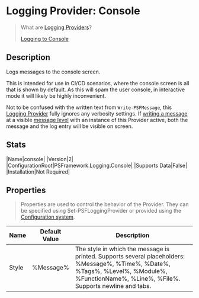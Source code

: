 ﻿# Logging Provider: Console

> What are [Logging Providers](../basics/logging-providers.md)?
>
> [Logging to Console](../loggingto/console.md)

## Description

Logs messages to the console screen.

This is intended for use in CI/CD scenarios, where the console screen is all that is shown by default.
As this will spam the user console, in interactive mode it will likely be highly inconvenient.

Not to be confused with the written text from `Write-PSFMessage`, this [Logging Provider](../basics/logging-providers.md) fully ignores any verbosity settings.
If [writing a message](../basics/writing-messages.md) at a visible [message level](../basics/message-levels.md) with an instance of this Provider active, both the message and the log entry will be visible on screen.

## Stats

|Name|console|
|Version|2|
|ConfigurationRoot|PSFramework.Logging.Console|
|Supports Data|False|
|Installation|Not Required|

## Properties

> Properties are used to control the behavior of the Provider.
> They can be specified using Set-PSFLoggingProvider or provided using the [Configuration system](../../Configuration/overview.md).

|Name|Default Value|Description|
|---|---|---|
|Style|%Message%|The style in which the message is printed. Supports several placeholders: %Message%, %Time%, %Date%, %Tags%, %Level%, %Module%, %FunctionName%, %Line%, %File%. Supports newline and tabs.|
